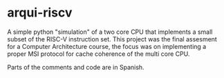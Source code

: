 # arqui-riscv

A simple python "simulation" of a two core CPU that implements a small subset of the RISC-V instruction set.
This project was the final assesment for a Computer Architecture course, the focus was on implementing a proper MSI protocol for cache coherence of the
multi core CPU.

Parts of the comments and code are in Spanish.
